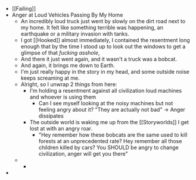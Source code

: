 - [[Failing]]
- Anger at Loud Vehicles Passing By My Home
	- An incredibly loud truck just went by slowly on the dirt road next to my home. It felt like something terrible was happening, an earthquake or a military invasion with tanks.
	- I got [[Hooked]] almost immediately, I contained the resentment long enough that by the time I stood up to look out the windows to get a glimpse of that _fucking asshole_,
	- And there it just went again, and it wasn't a truck was a bobcat.
	- And again, it brings me down to Earth.
	- I'm just really happy in the story in my head, and some outside noise keeps screaming at me.
	- Alright, so I unwrap 2 things from here:
		- I'm holding a resentment against all civilization loud machines and whoever is using them
			- Can I see myself looking at the noisy machines but not feeling angry about it? "They are actually not bad" -> Anger dissipates
		- The outside world is waking me up from the [[Storyworlds]] I get lost at with an angry roar.
			- "Hey remember how these bobcats are the same used to kill forests at an unprecedented rate? Hey remember all those children killed by cars? You SHOULD be angry to change civilization, anger will get you there"
	-
		-
-